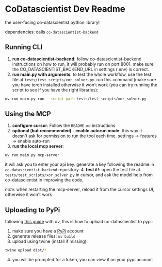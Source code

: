 # CoDatascientist Dev Readme
the user-facing co-datascientist python library!

dependencies: calls `co-datascientist-backend`

## Running CLI

1. **run co-datascientist-backend**: follow co-datascientist-backend instructions on how to run, it will probably run on port 8001. make sure the CO_DATASCIENTIST_BACKEND_URL in settings (.env) is correct.
2. **run main.py with arguments**. to test the whole workflow, use the test file at `tests/test_scripts/xor_solver.py`. 
run this command (make sure you have torch installed otherwise it won't work (you can try running the script to see if you have the right libraries): 
```bash
uv run main.py run --script-path tests/test_scripts/xor_solver.py
```


## Using the MCP

1. **configure cursor**: Follow the `README.md` instructions
2. **optional (but recommended) - enable autorun mode**: this way it doesn't ask for permission to run the tool each time. settings → features → enable auto-run 
3. **run the local mcp server**: 
```bash
uv run main.py mcp-server
```
it will ask you to enter your api key. generate a key following the readme in `co-datascientist-backend` repository.
4. **test it!**: open the test file at `tests/test_scripts/xor_solver.py` in cursor, and ask the model help from co-datascientist in improving the code.

*note:* when restarting the mcp-server, reload it from the cursor settings UI, otherwise it won't work
 
## Uploading to PyPi
following [this guide](https://packaging.python.org/en/latest/guides/distributing-packages-using-setuptools/) with uv, this is how to upload co-datascientist to pypi:
1. make sure you have a [PyPi](https://pypi.org/) account
2. generate release files: `uv build`
3. upload using twine (install if missing):
```bash
twine upload dist/*
``` 
4. you will be prompted for a token, you can view it on your pypi account
